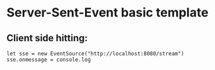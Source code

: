 # Server-Sent-Event basic template

## Client side hitting:

```
let sse = new EventSource("http://localhost:8080/stream")
sse.onmessage = console.log
```
